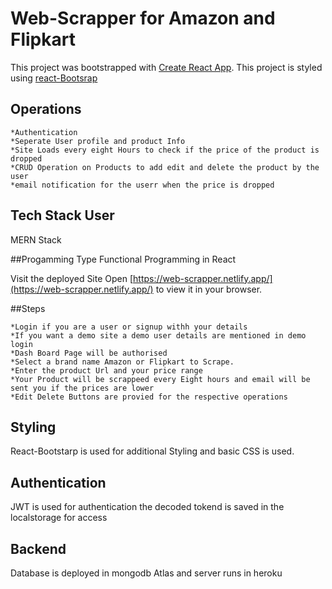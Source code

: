 # Web-Scrapper for Amazon and Flipkart

This project was bootstrapped with [Create React App](https://github.com/facebook/create-react-app).
This project is styled using [react-Bootsrap]("https://react-bootstrap.github.io/getting-started/introduction/")

## Operations
```
*Authentication
*Seperate User profile and product Info
*Site Loads every eight Hours to check if the price of the product is dropped
*CRUD Operation on Products to add edit and delete the product by the user
*email notification for the userr when the price is dropped
```
## Tech Stack User
MERN Stack

##Progamming Type
Functional Programming in React

Visit the deployed Site
Open [https://web-scrapper.netlify.app/](https://web-scrapper.netlify.app/) to view it in your browser.


##Steps
```
*Login if you are a user or signup withh your details
*If you want a demo site a demo user details are mentioned in demo login
*Dash Board Page will be authorised 
*Select a brand name Amazon or Flipkart to Scrape.
*Enter the product Url and your price range 
*Your Product will be scrappeed every Eight hours and email will be sent you if the prices are lower
*Edit Delete Buttons are provied for the respective operations 
```

## Styling
React-Bootstarp is used for additional Styling and basic CSS is used.

## Authentication
JWT is used for authentication the decoded tokend is saved in the localstorage for access

## Backend
Database is deployed in mongodb Atlas and server runs in heroku


